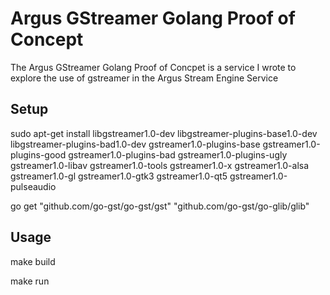# Argus GStreamer Golang Proof of Concept

The Argus GStreamer Golang Proof of Concpet is a service I wrote to explore the use of gstreamer in the Argus Stream Engine Service

## Setup

sudo apt-get install libgstreamer1.0-dev libgstreamer-plugins-base1.0-dev libgstreamer-plugins-bad1.0-dev gstreamer1.0-plugins-base gstreamer1.0-plugins-good gstreamer1.0-plugins-bad gstreamer1.0-plugins-ugly gstreamer1.0-libav gstreamer1.0-tools gstreamer1.0-x gstreamer1.0-alsa gstreamer1.0-gl gstreamer1.0-gtk3 gstreamer1.0-qt5 gstreamer1.0-pulseaudio

go get "github.com/go-gst/go-gst/gst" "github.com/go-gst/go-glib/glib"

## Usage 

make build

make run
